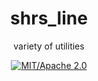 
<div align="center">

# shrs_line

variety of utilities

[![MIT/Apache 2.0](https://img.shields.io/badge/license-MIT%2FApache-blue.svg)](#)

</div>
